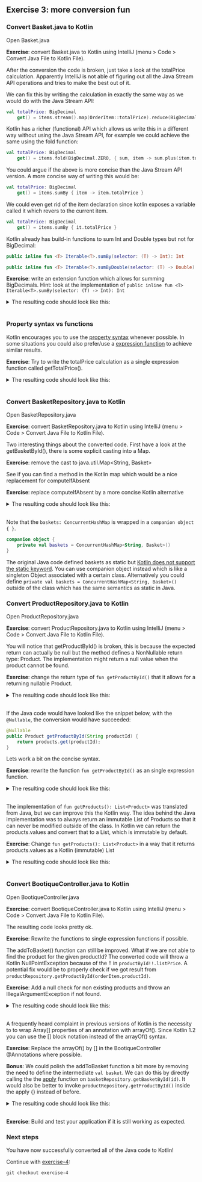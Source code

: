 ## Exercise 3: more conversion fun

### Convert Basket.java to Kotlin

Open Basket.java

**Exercise**: convert Basket.java to Kotlin using IntelliJ (menu > Code > Convert Java File to Kotlin File). 

After the conversion the code is broken, just take a look at the totalPrice calculation. Apparently IntelliJ is not able of figuring out all the Java Stream API operations and tries to make the best out of it. 

We can fix this by writing the calculation in exactly the same way as we would do with the Java Stream API:

```kotlin
val totalPrice: BigDecimal        
    get() = items.stream().map(OrderItem::totalPrice).reduce(BigDecimal.ZERO, BigDecimal::add)
```

Kotlin has a richer (functional) API which allows us write this in a different way without using the Java Stream API, for example we could achieve the same using the fold function:

```kotlin
val totalPrice: BigDecimal 
    get() = items.fold(BigDecimal.ZERO, { sum, item -> sum.plus(item.totalPrice) })
```

You could argue if the above is more concise than the Java Stream API version. A more concise way of writing this would be:

```kotlin
val totalPrice: BigDecimal 
    get() = items.sumBy { item -> item.totalPrice }
```

We could even get rid of the item declaration since kotlin exposes a variable called it which revers to the current item.

```kotlin
val totalPrice: BigDecimal 
    get() = items.sumBy { it.totalPrice }
```

Kotlin already has build-in functions to sum Int and Double types but not for BigDecimal:

```kotlin
public inline fun <T> Iterable<T>.sumBy(selector: (T) -> Int): Int 

public inline fun <T> Iterable<T>.sumByDouble(selector: (T) -> Double): Double
```

**Exercise**: write an extension function which allows for summing BigDecimals. Hint: look at the implementation of `public inline fun <T> Iterable<T>.sumBy(selector: (T) -> Int): Int`

<details>
  <summary>The resulting code should look like this:</summary>
  
```kotlin
fun <T> Iterable<T>.sumBy(selector: (T) -> BigDecimal): BigDecimal {
    var sum = BigDecimal.ZERO
    for (element in this) {
        sum += selector(element)
    }
    return sum
}
```
</details>
<br>

### Property syntax vs functions

Kotlin encourages you to use the [property syntax](https://kotlinlang.org/docs/reference/properties.html) whenever possible. In some situations you could also prefer/use a [expression function](https://kotlinlang.org/docs/reference/functions.html#single-expression-functions) to achieve similar results.

**Exercise**: Try to write the totalPrice calculation as a single expression function called getTotalPrice().

<details>
  <summary>The resulting code should look like this:</summary>

```kotlin
fun getTotalPrice() = items.sumBy { it.totalPrice }
```
</details>
<br>

### Convert BasketRepository.java to Kotlin

Open BasketRepository.java

**Exercise**: convert BasketRepository.java to Kotlin using IntelliJ (menu > Code > Convert Java File to Kotlin File). 

Two interesting things about the converted code. First have a look at the getBasketById(), there is some explicit casting into a Map.

**Exercise**: remove the cast to java.util.Map<String, Basket>

See if you can find a method in the Kotlin map which would be a nice replacement for computeIfAbsent

**Exercise**: replace computeIfAbsent by a more concise Kotlin alternative

<details>
  <summary>The resulting code should look like this:</summary>

```kotlin
fun getBasketById(id: String): Basket = baskets.getOrPut(id) { Basket() }
```

Or without the use of type inference:

```kotlin
fun getBasketById(id: String) = baskets.getOrPut(id) { Basket() }
```
</details>
<br>

Note that the `baskets: ConcurrentHashMap` is wrapped in a `companion object { }`.

```kotlin
companion object {
    private val baskets = ConcurrentHashMap<String, Basket>()
}
```

The original Java code defined baskets as static but [Kotlin does not support the static keyword](https://discuss.kotlinlang.org/t/what-is-the-advantage-of-companion-object-vs-static-keyword/4034). You can use companion object instead which is like a singleton Object associated with a certain class. Alternatively you could define `private val baskets = ConcurrentHashMap<String, Basket>()` outside of the class which has the same semantics as static in Java.

### Convert ProductRepository.java to Kotlin

Open ProductRepository.java

**Exercise**: convert ProductRepository.java to Kotlin using IntelliJ (menu > Code > Convert Java File to Kotlin File). 

You will notice that getProductById() is broken, this is because the expected return can actually be null but the method defines a NonNullable return type: Product. The implementation might return a null value when the product cannot be found.

**Exercise**: change the return type of `fun getProductById()` that it allows for a returning nullable Product.

<details>
<summary>The resulting code should look like this:</summary>

```kotlin
fun getProductById(productId: String): Product? {
    return products[productId]
}
```
</details>
<br>

If the Java code would have looked like the snippet below, with the `@Nullable`, the conversion would have succeeded:

```java
@Nullable
public Product getProductById(String productId) {
    return products.get(productId);
}
```

Lets work a bit on the concise syntax.

**Exercise**: rewrite the function `fun getProductById()` as an single expression function.

<details>
<summary>The resulting code should look like this:</summary>

```kotlin
fun getProductById(productId: String) = products[productId]
```
</details>
<br>

The implementation of `fun getProducts(): List<Product>` was translated from Java, but we can improve this the Kotlin way. The idea behind the Java implementation was to always return an immutable List of Products so that it can never be modified outside of the class. In Kotlin we can return the products.values and convert that to a List, which is immutable by default.

**Exercise**: Change `fun getProducts(): List<Product>` in a way that it returns products.values as a Kotlin (immutable) List 

<details>
<summary>The resulting code should look like this:</summary>

```kotlin
fun getProducts() = products.values.toList()
```
</details>
<br>

### Convert BootiqueController.java to Kotlin

Open BootiqueController.java

**Exercise**: convert BootiqueController.java to Kotlin using IntelliJ (menu > Code > Convert Java File to Kotlin File). 

The resulting code looks pretty ok.

**Exercise**: Rewrite the functions to single expression functions if possible.

The addToBasket() function can still be improved. What if we are not able to find the product for the given productId? The converted code will throw a Kotlin NullPointException because of the !! in `productById!!.listPrice`. A potential fix would be to properly check if we got result from `productRepository.getProductById(orderItem.productId)`.

**Exercise**: Add a null check for non existing products and throw an IllegalArgumentException if not found.

<details>
<summary>The resulting code should look like this:</summary>

```kotlin
    @PostMapping(path = arrayOf("/baskets/{id}/items"), consumes = arrayOf(MediaType.APPLICATION_JSON_UTF8_VALUE))
    fun addToBasket(@PathVariable("id") id: String, @RequestBody orderItem: OrderItem): Basket {
        val productById = productRepository.getProductById(orderItem.productId) ?:
                throw IllegalArgumentException("Product with productId: ${orderItem.productId} not found!")
        val basket = basketRepository.getBasketById(id)
        basket.addOrderItem(OrderItem(orderItem.productId, orderItem.quantity, productById.listPrice))
        return basket
    }
```
</details>
<br>

A frequently heard complaint in previous versions of Kotlin is the necessity to to wrap Array[] properties of an annotation with arrayOf(). Since Kotlin 1.2 you can use the [] block notation instead of the arrayOf() syntax.

**Exercise**: Replace the arrayOf() by [] in the BootiqueController @Annotations where possible.

**Bonus**: We could polish the addToBasket function a bit more by removing the need to define the intermediate `val basket`. We can do this by directly calling the the [apply](https://dzone.com/articles/examining-kotlins-also-apply-let-run-and-with-intentions) function on `basketRepository.getBasketById(id)`. It would also be better to invoke `productRepository.getProductById()` inside the apply {} instead of before.

<details>
<summary>The resulting code should look like this:</summary>

```kotlin
    @PostMapping(path = ["/baskets/{id}/items"], consumes = [MediaType.APPLICATION_JSON_UTF8_VALUE])
    fun addToBasket(@PathVariable id: String, @RequestBody orderItem: OrderItem): Basket {
        return basketRepository.getBasketById(id).apply {
            val product = productRepository.getProductById(orderItem.productId)
                    ?: throw IllegalArgumentException("Product with productId: ${orderItem.productId} not found!")
            addOrderItem(OrderItem(orderItem.productId, orderItem.quantity, product.listPrice))
        }
    }
```
</details>
<br>

**Exercise**: Build and test your application if it is still working as expected.

### Next steps

You have now successfully converted all of the Java code to Kotlin! 

Continue with [exercise-4](exercise-4.md):

```
git checkout exercise-4
```